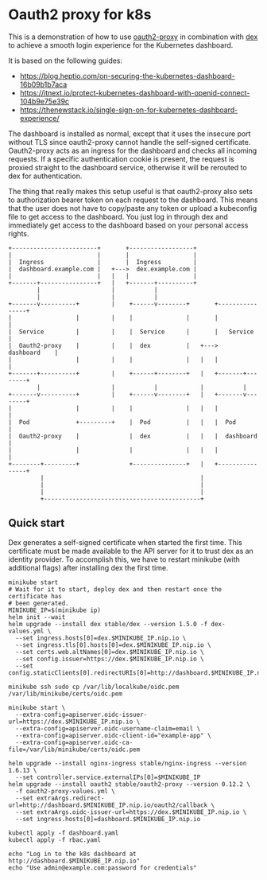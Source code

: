 # Oauth2 proxy for k8s

This is a demonstration of how to use [oauth2-proxy](https://github.com/pusher/oauth2_proxy) in combination with [dex](https://github.com/dexidp/dex) to achieve a smooth login experience for the Kubernetes dashboard.

It is based on the following guides:

- https://blog.heptio.com/on-securing-the-kubernetes-dashboard-16b09b1b7aca
- https://itnext.io/protect-kubernetes-dashboard-with-openid-connect-104b9e75e39c
- https://thenewstack.io/single-sign-on-for-kubernetes-dashboard-experience/

The dashboard is installed as normal, except that it uses the insecure port without TLS since oauth2-proxy cannot handle the self-signed certificate.
Oauth2-proxy acts as an ingress for the dashboard and checks all incoming requests.
If a specific authentication cookie is present, the request is proxied straight to the dashboard service, otherwise it will be rerouted to dex for authentication.

The thing that really makes this setup useful is that oauth2-proxy also sets to authorization bearer token on each request to the dashboard.
This means that the user does not have to copy/paste any token or upload a kubeconfig file to get access to the dashboard.
You just log in through dex and immediately get access to the dashboard based on your personal access rights.

```
+------------------------+       +------------------+
|                        |       |                  |
|  Ingress               |       |  Ingress         |
|  dashboard.example.com |   +--->  dex.example.com |
|                        |   |   |                  |
+-------+----------------+   |   +-------+----------+
        |                    |           |
        |                    |           |
+-------v----------+         |    +------v--------+       +----------------+
|                  |         |    |               |       |                |
|  Service         |         |    |  Service      |       |   Service      |
|  Oauth2-proxy    |         |    |  dex          |   +--->   dashboard    |
|                  |         |    |               |   |   |                |
+-------+----------+         |    +------+--------+   |   +-------+--------+
        |                    |           |            |           |
+-------v----------+         |    +------v--------+   |   +-------v--------+
|                  |         |    |               |   |   |                |
|  Pod             +---------+    |  Pod          |   |   |  Pod           |
|  Oauth2-proxy    |              |  dex          |   |   |  dashboard     |
|                  |              |               |   |   |                |
+--------+---------+              +---------------+   |   +----------------+
         |                                            |
         |                                            |
         |                                            |
         +--------------------------------------------+
```

## Quick start

Dex generates a self-signed certificate when started the first time.
This certificate must be made available to the API server for it to trust dex as an identity provider.
To accomplish this, we have to restart minikube (with additional flags) after installing dex the first time.

```
minikube start
# Wait for it to start, deploy dex and then restart once the certificate has
# been generated.
MINIKUBE_IP=$(minikube ip)
helm init --wait
helm upgrade --install dex stable/dex --version 1.5.0 -f dex-values.yml \
  --set ingress.hosts[0]=dex.$MINIKUBE_IP.nip.io \
  --set ingress.tls[0].hosts[0]=dex.$MINIKUBE_IP.nip.io \
  --set certs.web.altNames[0]=dex.$MINIKUBE_IP.nip.io \
  --set config.issuer=https://dex.$MINIKUBE_IP.nip.io \
  --set config.staticClients[0].redirectURIs[0]=http://dashboard.$MINIKUBE_IP.nip.io/oauth2/callback

minikube ssh sudo cp /var/lib/localkube/oidc.pem /var/lib/minikube/certs/oidc.pem

minikube start \
  --extra-config=apiserver.oidc-issuer-url=https://dex.$MINIKUBE_IP.nip.io \
  --extra-config=apiserver.oidc-username-claim=email \
  --extra-config=apiserver.oidc-client-id="example-app" \
  --extra-config=apiserver.oidc-ca-file=/var/lib/minikube/certs/oidc.pem

helm upgrade --install nginx-ingress stable/nginx-ingress --version 1.6.13 \
  --set controller.service.externalIPs[0]=$MINIKUBE_IP
helm upgrade --install oauth2 stable/oauth2-proxy --version 0.12.2 \
  -f oauth2-proxy-values.yml \
  --set extraArgs.redirect-url=http://dashboard.$MINIKUBE_IP.nip.io/oauth2/callback \
  --set extraArgs.oidc-issuer-url=https://dex.$MINIKUBE_IP.nip.io \
  --set ingress.hosts[0]=dashboard.$MINIKUBE_IP.nip.io

kubectl apply -f dashboard.yaml
kubectl apply -f rbac.yaml

echo "Log in to the k8s dashboard at http://dashboard.$MINIKUBE_IP.nip.io"
echo "Use admin@example.com:password for credentials"
```
